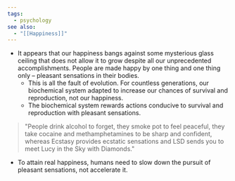 ```yaml
---
tags:
  - psychology
see also:
  - "[[Happiness]]"
---
```

- It appears that our happiness bangs against some mysterious glass ceiling that does not allow it to grow despite all our unprecedented accomplishments. People are made happy by one thing and one thing only – pleasant sensations in their bodies.
	- This is all the fault of evolution. For countless generations, our biochemical system adapted to increase our chances of survival and reproduction, not our happiness. 
	- The biochemical system rewards actions conducive to survival and reproduction with pleasant sensations.

> "People drink alcohol to forget, they smoke pot to feel peaceful, they take cocaine and methamphetamines to be sharp and confident, whereas Ecstasy provides ecstatic sensations and LSD sends you to meet Lucy in the Sky with Diamonds."

- To attain real happiness, humans need to slow down the pursuit of pleasant sensations, not accelerate it.